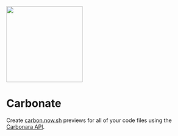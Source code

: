 <img src="https://user-images.githubusercontent.com/79312811/126865579-41be2eb9-be72-494d-b90a-ebec98be6ba0.png" width="200" height="200">

# Carbonate 
Create [carbon.now.sh](https://carbon.now.sh) previews for all of your code files using the [Carbonara API](https://github.com/petersolopov/carbonara).
